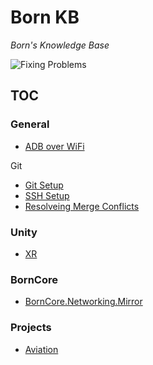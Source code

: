 # Born KB #
*Born's Knowledge Base*

![Fixing Problems](/_res/Comics/fixingProblems.png)

## TOC
### General
- [ADB over WiFi](/Oculus/ADB.md)

Git
- [Git Setup](/Git/Repo%20Setup.md)
- [SSH Setup](/Git/SSH%20Setup.md)
- [Resolveing Merge Conflicts](/Git/Merge%20Conflicts.md)

### Unity
- [XR](/Unity/Unity%20XR.md)

### BornCore
- [BornCore.Networking.Mirror](/BornCore/BornCore.Networking.Miror.md)

### Projects
- [Aviation](/Projects/Aviation/Aviation%20Network%20Setup.md)
